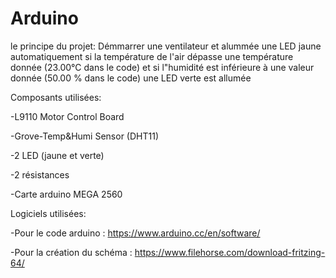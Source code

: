# Arduino
le principe du projet: Démmarrer une ventilateur et alummée une LED jaune automatiquement si la température de l'air dépasse une température donnée (23.00°C dans le code) et si l"humidité est inférieure à une valeur donnée (50.00 % dans le code) une LED verte est allumée


Composants utilisées:

-L9110 Motor Control Board

-Grove-Temp&Humi Sensor (DHT11)

-2 LED (jaune et verte)

-2 résistances

-Carte arduino MEGA 2560


Logiciels utilisées:

-Pour le code arduino : https://www.arduino.cc/en/software/

-Pour la création du schéma : https://www.filehorse.com/download-fritzing-64/


